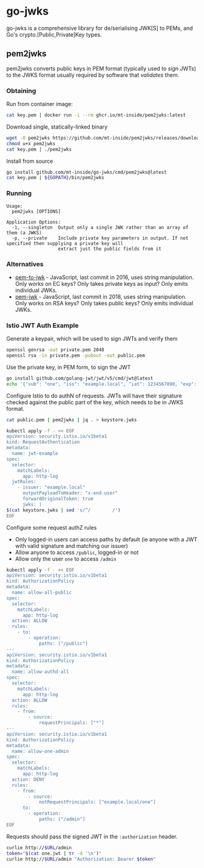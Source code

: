 # go-jwks

go-jwks is a comprehensive library for de/serialising JWK[S] to PEMs, and Go's crypto.[Public,Private]Key types.

## pem2jwks

pem2jwks converts public keys in PEM format (typically used to _sign_ JWTs) to the JWKS format usually required by software that _validates_ them.

### Obtaining

Run from container image:
```bash
cat key.pem | docker run -i --rm ghcr.io/mt-inside/pem2jwks:latest
```

Download single, statically-linked binary
```bash
wget -O pem2jwks https://github.com/mt-inside/pem2jwks/releases/download/v0.0.10/pem2jwks-$(uname -s)-$(uname -m)
chmod u+x pem2jwks
cat key.pem | ./pem2jwks
```

Install from source
```bash
go install github.com/mt-inside/go-jwks/cmd/pem2jwks@latest
cat key.pem | ${GOPATH}/bin/pem2jwks
```

### Running

```
Usage:
  pem2jwks [OPTIONS]

Application Options:
  -1, --singleton  Output only a single JWK rather than an array of them (a JWKS)
  -p, --private    Include private key parameters in output. If not specified then supplying a private key will
                   extract just the public fields from it
```

### Alternatives
* [pem-to-jwk](https://github.com/callstats-io/pem-to-jwk) - JavaScript, last commit in 2016, uses string manipulation. Only works on EC keys? Only takes private keys as input? Only emits individual JWKs.
* [pem-jwk](https://github.com/dannycoates/pem-jwk) - JavaScript, last commit in 2018, uses string manipulation. Only works on RSA keys? Only takes public keys? Only emits individual JWKs.

### Istio JWT Auth Example
Generate a keypair, which will be used to sign JWTs and verify them
```bash
openssl genrsa -out private.pem 2048
openssl rsa -in private.pem -pubout -out public.pem
```

Use the private key, in PEM form, to sign the JWT
```bash
go install github.com/golang-jwt/jwt/v5/cmd/jwt@latest
echo '{"sub": "one", "iss": "example.local", "iat": 1234567890, "exp": 2345678901}' | jwt -key private.pem -alg RS256 -sign - > one.jwt
```

Configure Istio to do authN of requests.
JWTs will have their signature checked against the public part of the key, which needs to be in JWKS format.
```bash
cat public.pem | pem2jwks | jq . > keystore.jwks

kubectl apply -f - << EOF
apiVersion: security.istio.io/v1beta1
kind: RequestAuthentication
metadata:
  name: jwt-example
spec:
  selector:
    matchLabels:
      app: http-log
  jwtRules:
    - issuer: "example.local"
      outputPayloadToHeader: "x-end-user"
      forwardOriginalToken: true
      jwks: |
$(cat keystore.jwks | sed 's/^/        /')
EOF
```

Configure some request authZ rules
* Only logged-in users can access paths by default (ie anyone with a JWT with valid signature and matching our issuer)
* Allow anyone to access `/public`, logged-in or not
* Allow only the user `one` to access `/admin`
```bash
kubectl apply -f - << EOF
apiVersion: security.istio.io/v1beta1
kind: AuthorizationPolicy
metadata:
  name: allow-all-public
spec:
  selector:
    matchLabels:
      app: http-log
  action: ALLOW
  rules:
    - to:
        - operation:
            paths: ["/public"]
---
apiVersion: security.istio.io/v1beta1
kind: AuthorizationPolicy
metadata:
  name: allow-authd-all
spec:
  selector:
    matchLabels:
      app: http-log
  action: ALLOW
  rules:
    - from:
        - source:
            requestPrincipals: ["*"]
---
apiVersion: security.istio.io/v1beta1
kind: AuthorizationPolicy
metadata:
  name: allow-one-admin
spec:
  selector:
    matchLabels:
      app: http-log
  action: DENY
  rules:
    - from:
        - source:
            notRequestPrincipals: ["example.local/one"]
      to:
        - operation:
            paths: ["/admin"]
EOF
```

Requests should pass the signed JWT in the `:authorization` header.
```bash
curlie http://$URL/admin
token="$(cat one.jwt | tr -d '\n')"
curlie http://$URL/admin "Authorization: Bearer $token"
```
